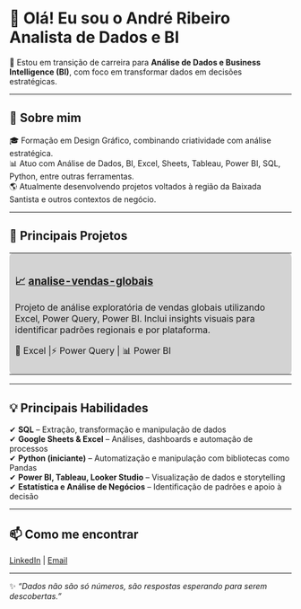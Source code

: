 # 👋 Olá! Eu sou o André Ribeiro Analista de Dados e BI

🎯 Estou em transição de carreira para **Análise de Dados e Business Intelligence (BI)**, com foco em transformar dados em decisões estratégicas.

---

## 🚀 Sobre mim  
🎓 Formação em Design Gráfico, combinando criatividade com análise estratégica.  
📊 Atuo com Análise de Dados, BI, Excel, Sheets, Tableau, Power BI, SQL, Python, entre outras ferramentas.  
🌎 Atualmente desenvolvendo projetos voltados à região da Baixada Santista e outros contextos de negócio.

---

## 📌 Principais Projetos

<div align="center">

<table>
  <tr>
    <td style="background-color: #d3d3d3; padding: 10px; border-radius: 8px;">
      <h3>📈 <a href="https://github.com/andreribeirodata/analise-vendas-globais">analise-vendas-globais</a></h3>
      <p>Projeto de análise exploratória de vendas globais utilizando Excel, Power Query, Power BI. Inclui insights visuais para identificar padrões regionais e por plataforma.</p>
      
  📗 Excel |⚡ Power Query | 📊 Power BI
    </td>
  </tr>
</table>

</div>


---

## 💡 Principais Habilidades

✔ **SQL** – Extração, transformação e manipulação de dados  
✔ **Google Sheets & Excel** – Análises, dashboards e automação de processos  
✔ **Python (iniciante)** – Automatização e manipulação com bibliotecas como Pandas  
✔ **Power BI, Tableau, Looker Studio** – Visualização de dados e storytelling  
✔ **Estatística e Análise de Negócios** – Identificação de padrões e apoio à decisão

---

## 📫 Como me encontrar  
[LinkedIn](https://www.linkedin.com/in/andreribeiro-analytics/) | [Email](mailto:andreribeiro.analytics@gmail.com)

---

✨ _“Dados não são só números, são respostas esperando para serem descobertas.”_
